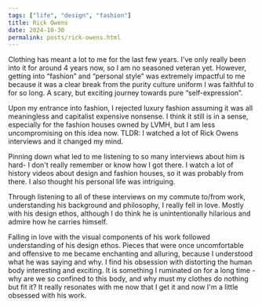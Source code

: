 ```yaml
---
tags: ["life", "design", "fashion"] 
title: Rick Owens
date: 2024-10-30
permalink: posts/rick-owens.html
---
```

Clothing has meant a lot to me for the last few years. I've only really been into it for around 4 years now, so I am no seasoned veteran yet. However, getting into “fashion” and “personal style” was extremely impactful to me because it was a clear break from the purity culture uniform I was faithful to for so long. A scary, but exciting journey towards pure “self-expression”. 

Upon my entrance into fashion, I rejected luxury fashion assuming it was all meaningless and capitalist expensive nonsense. I think it still is in a sense, especially for the fashion houses owned by LVMH, but I am less uncompromising on this idea now. TLDR: I watched a lot of Rick Owens interviews and it changed my mind. 

Pinning down what led to me listening to so many interviews about him is hard- I don't really remember or know how I got there. I watch a lot of history videos about design and fashion houses, so it was probably from there. I also thought his personal life was intriguing. 

Through listening to all of these interviews on my commute to/from work, understanding his background and philosophy, I really fell in love. Mostly with his design ethos, although I do think he is unintentionally hilarious and admire how he carries himself. 

Falling in love with the visual components of his work followed understanding of his design ethos. Pieces that were once uncomfortable and offensive to me became enchanting and alluring, because I understood what he was saying and why. I find his obsession with distorting the human body interesting and exciting. It is something I ruminated on for a long time - why are we so confined to this body, and why must my clothes do nothing but fit it? It really resonates with me now that I get it and now I'm a little obsessed with his work. 
